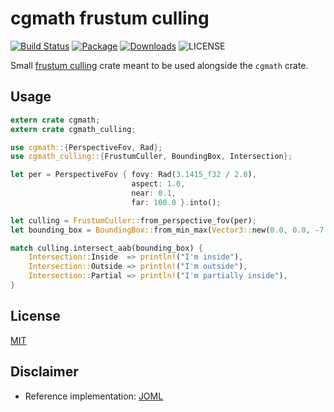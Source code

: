 # cgmath frustum culling

[![Build Status](https://travis-ci.org/germangb/cgmath-culling.svg?branch=master)](https://travis-ci.org/germangb/cgmath-culling)
[![Package](https://img.shields.io/crates/v/cgmath-culling.svg)](https://crates.io/crates/cgmath-culling)
[![Downloads](https://img.shields.io/crates/d/cgmath-culling.svg)](https://crates.io/crates/cgmath-culling)
![LICENSE](https://img.shields.io/crates/l/cgmath-culling.svg)


Small [frustum culling](https://en.wikipedia.org/wiki/Hidden_surface_determination#Viewing_frustum_culling) crate meant to be used alongside the `cgmath` crate.

## Usage

```rust
extern crate cgmath;
extern crate cgmath_culling;

use cgmath::{PerspectiveFov, Rad};
use cgmath_culling::{FrustumCuller, BoundingBox, Intersection};

let per = PerspectiveFov { fovy: Rad(3.1415_f32 / 2.0),
                           aspect: 1.0,
                           near: 0.1,
                           far: 100.0 }.into();

let culling = FrustumCuller::from_perspective_fov(per);
let bounding_box = BoundingBox::from_min_max(Vector3::new(0.0, 0.0, -7.0), Vector3::new(1.0, 1.0, -5.0));

match culling.intersect_aab(bounding_box) {
    Intersection::Inside  => println!("I'm inside"),
    Intersection::Outside => println!("I'm outside"),
    Intersection::Partial => println!("I'm partially inside"),
}
```

## License

[MIT](LICENSE.md)

## Disclaimer

* Reference implementation: [JOML](https://github.com/JOML-CI/JOML)
